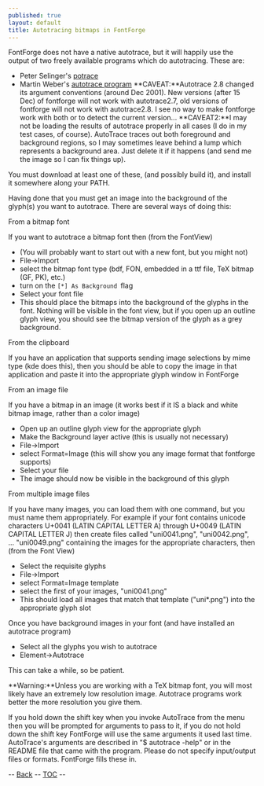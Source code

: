 ```yaml
---
published: true
layout: default
title: Autotracing bitmaps in FontForge
---
```


FontForge does not have a native autotrace, but it will happily use the
output of two freely available programs which do autotracing. These are:

-   Peter Selinger's [potrace](http://potrace.sf.net/)
-   Martin Weber's [autotrace
    program](http://sourceforge.net/projects/autotrace/)
     **CAVEAT:**Autotrace 2.8 changed its argument conventions (around
    Dec 2001). New versions (after 15 Dec) of fontforge will not work
    with autotrace2.7, old versions of fontforge will not work with
    autotrace2.8. I see no way to make fontforge work with both or to
    detect the current version...
     **CAVEAT2:**I may not be loading the results of autotrace properly
    in all cases (I do in my test cases, of course). AutoTrace traces
    out both foreground and background regions, so I may sometimes leave
    behind a lump which represents a background area. Just delete it if
    it happens (and send me the image so I can fix things up).

You must download at least one of these, (and possibly build it), and
install it somewhere along your PATH.

Having done that you must get an image into the background of the
glyph(s) you want to autotrace. There are several ways of doing this:

From a bitmap font

If you want to autotrace a bitmap font then (from the FontView)

-   (You will probably want to start out with a new font, but you might
    not)
-   File-\>Import
-   select the bitmap font type (bdf, FON, embedded in a ttf file, TeX
    bitmap (GF, PK), etc.)
-   turn on the `[*] As Background `flag
-   Select your font file
-   This should place the bitmaps into the background of the glyphs in
    the font. Nothing will be visible in the font view, but if you open
    up an outline glyph view, you should see the bitmap version of the
    glyph as a grey background.

From the clipboard

If you have an application that supports sending image selections by
mime type (kde does this), then you should be able to copy the image in
that application and paste it into the appropriate glyph window in
FontForge

From an image file

If you have a bitmap in an image (it works best if it IS a black and
white bitmap image, rather than a color image)

-   Open up an outline glyph view for the appropriate glyph
-   Make the Background layer active (this is usually not necessary)
-   File-\>Import
-   select Format=Image (this will show you any image format that
    fontforge supports)
-   Select your file
-   The image should now be visible in the background of this glyph

From multiple image files

If you have many images, you can load them with one command, but you
must name them appropriately. For example if your font contains unicode
characters U+0041 (LATIN CAPITAL LETTER A) through U+0049 (LATIN CAPITAL
LETTER J) then create files called "uni0041.png", "uni0042.png", ...
"uni0049.png" containing the images for the appropriate characters, then
(from the Font View)

-   Select the requisite glyphs
-   File-\>Import
-   select Format=Image template
-   select the first of your images, "uni0041.png"
-   This should load all images that match that template ("uni\*.png")
    into the appropriate glyph slot

Once you have background images in your font (and have installed an
autotrace program)

-   Select all the glyphs you wish to autotrace
-   Element-\>Autotrace

This can take a while, so be patient.

**Warning:**Unless you are working with a TeX bitmap font, you will most
likely have an extremely low resolution image. Autotrace programs work
better the more resolution you give them.

If you hold down the shift key when you invoke AutoTrace from the menu
then you will be prompted for arguments to pass to it, if you do not
hold down the shift key FontForge will use the same arguments it used
last time. AutoTrace's arguments are described in "\$ autotrace -help"
or in the README file that came with the program. Please do not specify
input/output files or formats. FontForge fills these in.

-- [Back](elementmenu.html#AutoTrace) -- [TOC](overview.html) --
